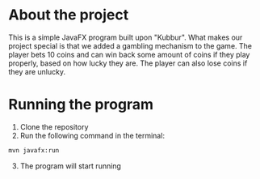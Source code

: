 # About the project

This is a simple JavaFX program built upon "Kubbur". What makes our project special is that we added a gambling mechanism to the game. The player bets 10 coins and can win back some amount of coins if they play properly, based on how lucky they are. The player can also lose coins if they are unlucky.

# Running the program

1. Clone the repository
2. Run the following command in the terminal:

```bash
mvn javafx:run
```

3. The program will start running
